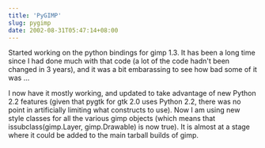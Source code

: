 ```yaml
---
title: 'PyGIMP'
slug: pygimp
date: 2002-08-31T05:47:14+08:00
---
```


Started working on the python bindings for gimp 1.3. It has been a long
time since I had done much with that code (a lot of the code hadn\'t
been changed in 3 years), and it was a bit embarassing to see how bad
some of it was \...

I now have it mostly working, and updated to take advantage of new
Python 2.2 features (given that pygtk for gtk 2.0 uses Python 2.2, there
was no point in artificially limiting what constructs to use). Now I am
using new style classes for all the various gimp objects (which means
that issubclass(gimp.Layer, gimp.Drawable) is now true). It is almost at
a stage where it could be added to the main tarball builds of gimp.

